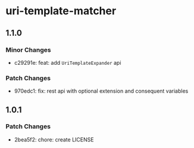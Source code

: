 # uri-template-matcher

## 1.1.0

### Minor Changes

- c29291e: feat: add `UriTemplateExpander` api

### Patch Changes

- 970edc1: fix: rest api with optional extension and consequent variables

## 1.0.1

### Patch Changes

- 2bea5f2: chore: create LICENSE
